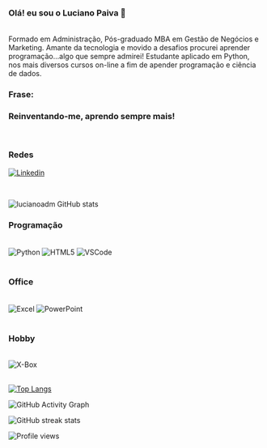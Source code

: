 ### Olá! eu sou o Luciano Paiva 👋
<br/>
Formado em Administração, Pós-graduado MBA em Gestão de Negócios e Marketing. Amante da tecnologia e movido a desafios procurei aprender programação...algo que sempre admirei!
Estudante aplicado em Python, nos mais diversos cursos on-line a fim de apender programação e ciência de dados.

<br/>

###  Frase:
### Reinventando-me, aprendo sempre mais!

<br/>

### Redes

[![Linkedin](https://img.shields.io/badge/LinkedIn-0077B5?style=for-the-badge&logo=linkedin&logoColor=white)](linkedin.com/in/luciano-paiva)

<br/>

![lucianoadm GitHub stats](https://github-readme-stats.vercel.app/api?username=lucianoadm&show_icons=true&theme=merko)
<br/>

### Programação
<div style='display: inline_block'><br/>
  <img align = 'center' alt='Python'
   src='	https://img.shields.io/badge/Python-3776AB?style=for-the-badge&logo=python&logoColor=white'/>
    <img align = 'center' alt='HTML5'
   src='		https://img.shields.io/badge/HTML5-E34F26?style=for-the-badge&logo=html5&logoColor=white'/>
    <img align = 'center' alt='VSCode'
   src='		https://img.shields.io/badge/Made%20for-VSCode-1f425f.svg'/>
</div>
<br/>

### Office
<div style='display: inline_block'><br/>
  <img align = 'center' alt='Excel'
   src='	https://img.shields.io/badge/Microsoft_Excel-217346?style=for-the-badge&logo=microsoft-excel&logoColor=white'/>
   <img align = 'center' alt='PowerPoint'
   src='	https://img.shields.io/badge/Microsoft_PowerPoint-B7472A?style=for-the-badge&logo=microsoft-powerpoint&logoColor=white'/>
</div>
<br/>

### Hobby
<div style='display: inline_block'><br/>
  <img align = 'center' alt='X-Box'
   src='		https://img.shields.io/badge/Xbox-107C10?style=for-the-badge&logo=xbox&logoColor=white'/>
</div>
<br/>

[![Top Langs](https://github-readme-stats.vercel.app/api/top-langs/?username=lucianoadm&layout=compact)](https://github.com/lucianoadm/github-readme-stats)

![GitHub Activity Graph](https://activity-graph.herokuapp.com/graph?username=lucianoadm)  

![GitHub streak stats](https://github-readme-streak-stats.herokuapp.com/?user=lucianoadm)  

![Profile views](https://gpvc.arturio.dev/lucianoadm)  

